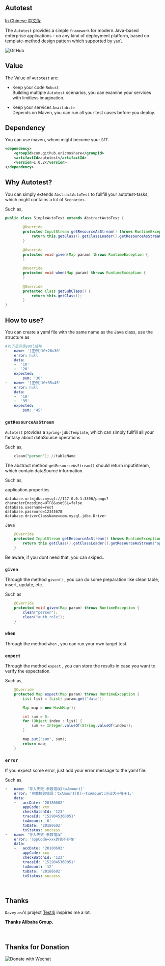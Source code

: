 Autotest
-----

[In Chinese 中文版](README.zh_cn.md)


The `Autotest` provides a simple `framework` for modern Java-based enterprise applications - on any kind of deployment platform, 
based on template-method design pattern which supported by `yaml`.

![GitHub][demo]

## Value

The Value of `Autotest` are:

- Keep your code `Robust`<br/>
  Building multiple `Autotest` scenarios, you can examine your services with limitless imagination.
  
- Keep your services `Availabile`<br/>
  Depends on Maven, you can run all your test cases before you deploy.

  
## Dependency

You can use maven, whom might become your `BFF`.

```xml
<dependency>
    <groupId>com.github.ericmoshare</groupId>
    <artifactId>autotest</artifactId>
    <version>1.0.2</version>
</dependency>

```

## Why Autotest?

You can simply extends `AbstractAutoTest` to fullfill your autotest-tasks, which might contains a lot of `Scenarios`.

Such as, 

```java
public class SimpleAutoTest extends AbstractAutoTest {
    
        @Override
        protected InputStream getResourceAsStream() throws RuntimeException {
            return this.getClass().getClassLoader().getResourceAsStream("application.properties");
        }
    
        @Override
        protected void given(Map param) throws RuntimeException {
        }
    
        @Override
        protected void when(Map param) throws RuntimeException {
        }
   
        @Override
        protected Class getSubClass() {
            return this.getClass();
        }
}
```


## How to use?

You can create a yaml file with the same name as the Java class, use the structure as

```yaml
#以下是示例yaml结构
-   name: '[正例]10+20=30'
    error: null
    data:
    -  '10'
    -  '20'
    expected:
        sum: '30'
-   name: '[正例]10+35=45'
    error: null
    data:
    -  '10'
    -  '35'
    expected:
        sum: '45'


```


### `getResourceAsStream`

`Autotest` provides a `Spring-jdbcTemplate`, which can simply fullfill all your fantasy about dataSource operations.

Such as,

```sql
    clean("person"); //tableName
```

The abstract method `getResourceAsStream()` should return inputStream, which contain dataSource information.

Such as,

application.properties
```properties
database.url=jdbc:mysql://127.0.0.1:3306/pangu?characterEncoding=UTF8&useSSL=false
database.username=root
database.password=12345678
database.driverClassName=com.mysql.jdbc.Driver
```

Java

```java
    @Override
    protected InputStream getResourceAsStream() throws RuntimeException {
        return this.getClass().getClassLoader().getResourceAsStream("application.properties");
    }

```



Be aware, if you dont need that, you can skiped..


### `given`

Through the method `given()` , you can do some preparation like clean table, insert, update, etc...

Such as

```java
    @Override
    protected void given(Map param) throws RuntimeException {
        clean("person");
        clean("auth_role");
    }

```


### `when`

Through the method `when` , you can run your own target test.


### `expect`
Through the method `expect` , you can store the results in case you want to verify the expectation.

Such as,

```java
    @Override
    protected Map expect(Map param) throws RuntimeException {
        List list = (List) param.get("data");

        Map map = new HashMap();

        int sum = 0;
        for (Object index : list) {
            sum += Integer.valueOf(String.valueOf(index));
        }

        map.put("sum", sum);
        return map;
    }

```


### `error`
If you expect some error, just add your error message to the yaml file.

Such as,

```yaml
-   name: '导入失败-参数错误[txAmount]'
    error: '参数校验错误：txAmount[0]->txAmount:应该大于等于1;'
    data:
    -   accDate: '20180602'
        appCode: xxx
        checkBatchId: '123'
        traceId: '1529045360051'
        txAmount: '0'
        txDate: '20180602'
        txStatus: success
-   name: '导入失败-参数错误'
    error: 'appCode=xxx的表不存在'
    data:
    -   accDate: '20180602'
        appCode: xxx
        checkBatchId: '123'
        traceId: '1529045360051'
        txAmount: '12'
        txDate: '20180602'
        txStatus: success

```



<br/>


## Thanks
`Davey.wu`'s project  [Test4j][test4j] inspires me a lot.

**Thanks Alibaba Group.**

<br/>

## Thanks for Donation
![Donate with Wechat][donate]


[test4j]: https://github.com/test4j/test4j
[demo]: https://github.com/ericmoshare/autotest/blob/master/src/main/resources/screenshots/demo1.gif
[donate]: https://github.com/ericmoshare/autotest/blob/master/src/main/resources/screenshots/donate.JPG

